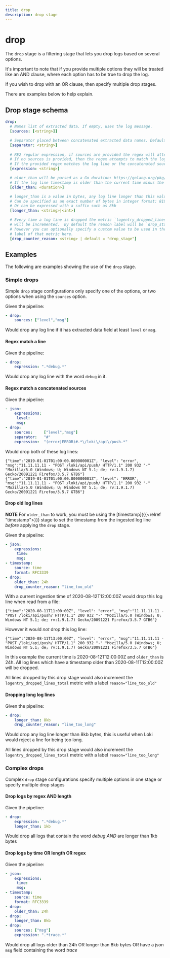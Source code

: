 ```yaml
---
title: drop
description: drop stage
---
```

# drop

The `drop` stage is a filtering stage that lets you drop logs based on several options. 

It's important to note that if you provide multiple options they will be treated like an AND clause,
where each option has to be true to drop the log.

If you wish to drop with an OR clause, then specify multiple drop stages.

There are examples below to help explain. 

## Drop stage schema

```yaml
drop:
  # Names list of extracted data. If empty, uses the log message.
  [sources: [<string>]]

  # Separator placed between concatenated extracted data names. Default separator `;`.
  [separator: <string>]
  
  # RE2 regular expression, if sources are provided the regex will attempt to match the concatenated sources
  # If no sources is provided, then the regex attempts to match the log line
  # If the provided regex matches the log line or the concatenated sources, the line will be dropped.
  [expression: <string>]

  # older_than will be parsed as a Go duration: https://golang.org/pkg/time/#ParseDuration
  # If the log line timestamp is older than the current time minus the provided duration it will be dropped.
  [older_than: <duration>]

  # longer_than is a value in bytes, any log line longer than this value will be dropped.
  # Can be specified as an exact number of bytes in integer format: 8192
  # Or can be expressed with a suffix such as 8kb
  [longer_than: <string>|<int>]

  # Every time a log line is dropped the metric `logentry_dropped_lines_total` 
  # will be incremented.  By default the reason label will be `drop_stage` 
  # however you can optionally specify a custom value to be used in the `reason` 
  # label of that metric here.
  [drop_counter_reason: <string> | default = "drop_stage"]
```

## Examples

The following are examples showing the use of the `drop` stage.

### Simple drops

Simple `drop` stage configurations only specify one of the options, or two options when using the `sources` option.

Given the pipeline:

```yaml
- drop:
    sources: ["level","msg"]
```

Would drop any log line if it has extracted data field at least `level` or `msg`.
#### Regex match a line

Given the pipeline:

```yaml
- drop:
    expression: ".*debug.*"
```

Would drop any log line with the word `debug` in it.

#### Regex match a concatenated sources

Given the pipeline:

```yaml
- json:
    expressions:
     level:
     msg:
- drop:
    sources:     ["level","msg"]
    separator:   "#"
    expression:  "(error|ERROR)#.*\/loki\/api\/push.*"
```

Would drop both of these log lines:

```
{"time":"2019-01-01T01:00:00.000000001Z", "level": "error", "msg":"11.11.11.11 - "POST /loki/api/push/ HTTP/1.1" 200 932 "-" "Mozilla/5.0 (Windows; U; Windows NT 5.1; de; rv:1.9.1.7) Gecko/20091221 Firefox/3.5.7 GTB6"}
{"time":"2019-01-01T01:00:00.000000001Z", "level": "ERROR", "msg":"11.11.11.11 - "POST /loki/api/push/ HTTP/1.1" 200 932 "-" "Mozilla/5.0 (Windows; U; Windows NT 5.1; de; rv:1.9.1.7) Gecko/20091221 Firefox/3.5.7 GTB6"}
```

#### Drop old log lines

**NOTE** For `older_than` to work, you must be using the [timestamp]({{<relref "timestamp">}}) stage to set the timestamp from the ingested log line _before_ applying the `drop` stage.

Given the pipeline:

```yaml
- json:
    expressions:
     time:
     msg:
- timestamp:
    source: time
    format: RFC3339
- drop:
    older_than: 24h
    drop_counter_reason: "line_too_old"
```

With a current ingestion time of 2020-08-12T12:00:00Z would drop this log line when read from a file:

```
{"time":"2020-08-11T11:00:00Z", "level": "error", "msg":"11.11.11.11 - "POST /loki/api/push/ HTTP/1.1" 200 932 "-" "Mozilla/5.0 (Windows; U; Windows NT 5.1; de; rv:1.9.1.7) Gecko/20091221 Firefox/3.5.7 GTB6"}
```

However it would _not_ drop this log line:

```
{"time":"2020-08-11T13:00:00Z", "level": "error", "msg":"11.11.11.11 - "POST /loki/api/push/ HTTP/1.1" 200 932 "-" "Mozilla/5.0 (Windows; U; Windows NT 5.1; de; rv:1.9.1.7) Gecko/20091221 Firefox/3.5.7 GTB6"}
```

In this example the current time is 2020-08-12T12:00:00Z and `older_than` is 24h. All log lines which have a timestamp older than 2020-08-11T12:00:00Z will be dropped.

All lines dropped by this drop stage would also increment the `logentry_dropped_lines_total` metric with a label `reason="line_too_old"`

#### Dropping long log lines

Given the pipeline:

```yaml
- drop:
    longer_than: 8kb
    drop_counter_reason: "line_too_long"
```

Would drop any log line longer than 8kb bytes, this is useful when Loki would reject a line for being too long.

All lines dropped by this drop stage would also increment the `logentry_dropped_lines_total` metric with a label `reason="line_too_long"`

### Complex drops

Complex `drop` stage configurations specify multiple options in one stage or specify multiple drop stages

#### Drop logs by regex AND length

Given the pipeline:

```yaml
- drop:
    expression: ".*debug.*"
    longer_than: 1kb
```

Would drop all logs that contain the word _debug_ *AND* are longer than 1kb bytes

#### Drop logs by time OR length OR regex

Given the pipeline:

```yaml
- json:
    expressions:
     time:
     msg:
- timestamp:
    source: time
    format: RFC3339
- drop:
    older_than: 24h
- drop:
    longer_than: 8kb
- drop:
    sources: ["msg"]
    expression: ".*trace.*"
```

Would drop all logs older than 24h OR longer than 8kb bytes OR have a json `msg` field containing the word _trace_
